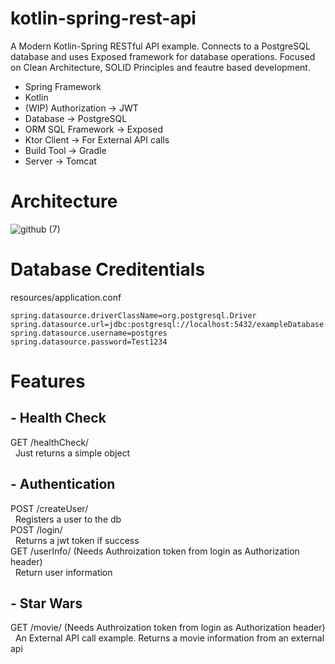 # kotlin-spring-rest-api
A Modern Kotlin-Spring RESTful API example. Connects to a PostgreSQL database and uses Exposed framework for database operations. Focused on Clean Architecture, SOLID Principles and feautre based development.

- Spring Framework
- Kotlin
- (WIP) Authorization -> JWT
- Database -> PostgreSQL
- ORM SQL Framework -> Exposed
- Ktor Client -> For External API calls
- Build Tool -> Gradle
- Server -> Tomcat

# Architecture
![github (7)](https://user-images.githubusercontent.com/86873858/132682784-aa98f8e3-5604-4563-a8e6-d8126a1d1aa3.png)

# Database Creditentials
resources/application.conf
```
spring.datasource.driverClassName=org.postgresql.Driver
spring.datasource.url=jdbc:postgresql://localhost:5432/exampleDatabase
spring.datasource.username=postgres
spring.datasource.password=Test1234
```
# Features
## - Health Check
GET /healthCheck/</br>
 &nbsp; Just returns a simple object</br>
## - Authentication
POST /createUser/</br>
 &nbsp; Registers a user to the db</br>
POST /login/</br>
 &nbsp; Returns a jwt token if success</br>
GET /userInfo/ (Needs Authroization token from login as Authorization header)</br>
 &nbsp; Return user information</br>
## - Star Wars
GET /movie/ (Needs Authroization token from login as Authorization header)</br>
 &nbsp; An External API call example. Returns a movie information from an external api
